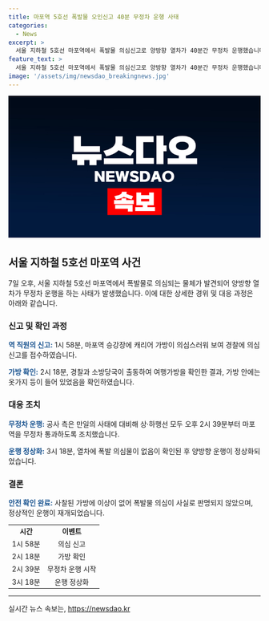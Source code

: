 ```yaml
---
title: 마포역 5호선 폭발물 오인신고 40분 무정차 운행 사태
categories:
  - News
excerpt: >
  서울 지하철 5호선 마포역에서 폭발물 의심신고로 양방향 열차가 40분간 무정차 운행했습니다. 역 직원의 신고로 출동한 경찰과 소방당국은 여행가방을 확인한 결과, 폭발물이 아닌 옷가지 등이 들어 있었습니다. 이에 대비해 상·하행선 모두 무정차 조치를 취한 후 정상화되었습니다. (150자)
feature_text: >
  서울 지하철 5호선 마포역에서 폭발물 의심신고로 양방향 열차가 40분간 무정차 운행했습니다. 역 직원의 신고로 출동한 경찰과 소방당국은 여행가방을 확인한 결과, 폭발물이 아닌 옷가지 등이 들어 있었습니다. 이에 대비해 상·하행선 모두 무정차 조치를 취한 후 정상화되었습니다. (150자)
image: '/assets/img/newsdao_breakingnews.jpg'
---
```


<p><img src="/assets/img/newsdao_breakingnews.jpg" alt="pcversion 속보" /></p>

<h2 data-ke-size="size26">서울 지하철 5호선 마포역 사건</h2>

<p data-ke-size="size16">7일 오후, 서울 지하철 5호선 마포역에서 폭발물로 의심되는 물체가 발견되어 양방향 열차가 무정차 운행을 하는 사태가 발생했습니다. 이에 대한 상세한 경위 및 대응 과정은 아래와 같습니다.</p>

<h3>신고 및 확인 과정</h3>

<p data-ke-size="size16"><b><span style="color: #1a5490;">역 직원의 신고:</span></b> 1시 58분, 마포역 승강장에 캐리어 가방이 의심스러워 보여 경찰에 의심 신고를 접수하였습니다.</p>

<p data-ke-size="size16"><b><span style="color: #1a5490;">가방 확인:</span></b> 2시 18분, 경찰과 소방당국이 출동하여 여행가방을 확인한 결과, 가방 안에는 옷가지 등이 들어 있었음을 확인하였습니다.</p>

<h3>대응 조치</h3>

<p data-ke-size="size16"><b><span style="color: #1a5490;">무정차 운행:</span></b> 공사 측은 만일의 사태에 대비해 상·하행선 모두 오후 2시 39분부터 마포역을 무정차 통과하도록 조치했습니다.</p>

<p data-ke-size="size16"><b><span style="color: #1a5490;">운행 정상화:</span></b> 3시 18분, 열차에 폭발 의심물이 없음이 확인된 후 양방향 운행이 정상화되었습니다.</p>

<h3>결론</h3>

<p data-ke-size="size16"><b><span style="color: #1a5490;">안전 확인 완료:</span></b> 사찰된 가방에 이상이 없어 폭발물 의심이 사실로 판명되지 않았으며, 정상적인 운행이 재개되었습니다.</p>

<table>
    <tbody>
        <tr>
            <td style="text-align: center; height: 17px;"><b>시간</b></td>
            <td style="text-align: center; height: 17px;"><b>이벤트</b></td>
        </tr>
        <tr>
            <td style="text-align: center; height: 17px;">1시 58분</td>
            <td style="text-align: center; height: 17px;">의심 신고</td>
        </tr>
        <tr>
            <td style="text-align: center; height: 17px;">2시 18분</td>
            <td style="text-align: center; height: 17px;">가방 확인</td>
        </tr>
        <tr>
            <td style="text-align: center; height: 17px;">2시 39분</td>
            <td style="text-align: center; height: 17px;">무정차 운행 시작</td>
        </tr>
        <tr>
            <td style="text-align: center; height: 17px;">3시 18분</td>
            <td style="text-align: center; height: 17px;">운행 정상화</td>
        </tr>
    </tbody>
</table>

<p><hr></p>
실시간 뉴스 속보는, <a href="https://newsdao.kr" rel="dofollow">https://newsdao.kr</a>


